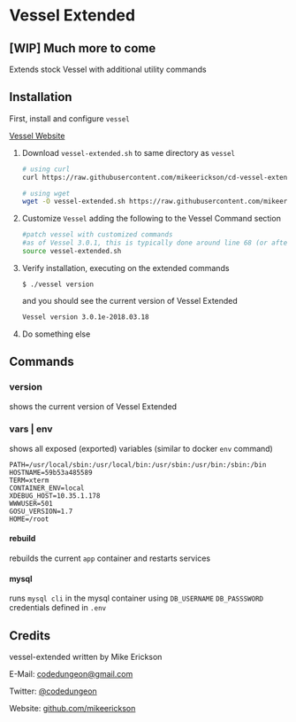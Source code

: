 # Vessel Extended

## [WIP] Much more to come

Extends stock Vessel with additional utility commands

## Installation

First, install and configure `vessel`

[Vessel Website](https://vessel.shippingdocker.com/)

1. Download `vessel-extended.sh` to same directory as `vessel`

    ```bash
    # using curl
    curl https://raw.githubusercontent.com/mikeerickson/cd-vessel-extended/master/vessel-extended.sh --output vessel-extended.sh
    ```

    ```bash
    # using wget
    wget -O vessel-extended.sh https://raw.githubusercontent.com/mikeerickson/cd-vessel-extended/master/vessel-extended.sh
    ```

2. Customize `Vessel` adding the following to the Vessel Command section

    ```bash
    #patch vessel with customized commands
    #as of Vessel 3.0.1, this is typically done around line 68 (or after line 66)
    source vessel-extended.sh
    ```

3. Verify installation, executing on the extended commands

    `$ ./vessel version`

    and you should see the current version of Vessel Extended

    ```bash
    Vessel version 3.0.1e-2018.03.18
    ```

4. Do something else

## Commands

### version
shows the current version of Vessel Extended

### vars | env
shows all exposed (exported) variables (similar to docker `env` command)

```
PATH=/usr/local/sbin:/usr/local/bin:/usr/sbin:/usr/bin:/sbin:/bin
HOSTNAME=59b53a485589
TERM=xterm
CONTAINER_ENV=local
XDEBUG_HOST=10.35.1.178
WWWUSER=501
GOSU_VERSION=1.7
HOME=/root
```

#### rebuild ####
rebuilds the current `app` container and restarts services

#### mysql ####
runs `mysql cli` in the mysql container using `DB_USERNAME` `DB_PASSSWORD` credentials defined in `.env`

## Credits

vessel-extended written by Mike Erickson

E-Mail: [codedungeon@gmail.com](mailto:codedungeon@gmail.com)

Twitter: [@codedungeon](http://twitter.com/codedungeon)

Website: [github.com/mikeerickson](https://github.com/mikeerickson)
